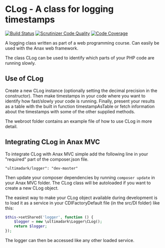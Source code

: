# CLog - A class for logging timestamps
[![Build Status](https://travis-ci.org/simoneddeland/logger.svg?branch=master)](https://travis-ci.org/simoneddeland/logger) [![Scrutinizer Code Quality](https://scrutinizer-ci.com/g/simoneddeland/logger/badges/quality-score.png?b=master)](https://scrutinizer-ci.com/g/simoneddeland/logger/?branch=master) [![Code Coverage](https://scrutinizer-ci.com/g/simoneddeland/logger/badges/coverage.png?b=master)](https://scrutinizer-ci.com/g/simoneddeland/logger/?branch=master)

A logging class written as part of a web programming course. Can easily be used with the Anax web framework.

The class CLog can be used to identify which parts of your PHP code are running slowly.

## Use of CLog
Create a new CLog instance (optionally setting the decimal precision in the constructor). Then make timestamps in your code where you want to identify how fast/slowly your code is running. Finally, present your results as a table with the built in function timestampAsTable or fetch information about the timestamps with some of the other supplied methods.

The webroot folder contains an example file of how to use CLog in more detail.

## Integrating CLog in Anax MVC
To integrate CLog with Anax MVC simple add the following line in your "required" part of the composer.json file.
```
"ultimadark/logger": "dev-master"
```

Then update your composer dependencies by running `composer update` in your Anax MVC folder. The CLog class will be autoloaded if you want to create a new CLog object.

The easiest way to make your CLog object available during development is to load it as a service in your CDIFactoryDefault file (in the src/DI folder) like this:

```php
$this->setShared('logger', function () {
    $logger = new \ultimadark\Logger\CLog();
    return $logger;
});
```

The logger can then be accessed like any other loaded service.

